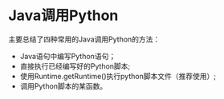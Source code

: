 # Java调用Python

主要总结了四种常用的Java调用Python的方法：
 - Java语句中编写Python语句；
 - 直接执行已经编写好的Python脚本;
 - 使用Runtime.getRuntime()执行python脚本文件（推荐使用）;
 - 调用Python脚本的某函数。
